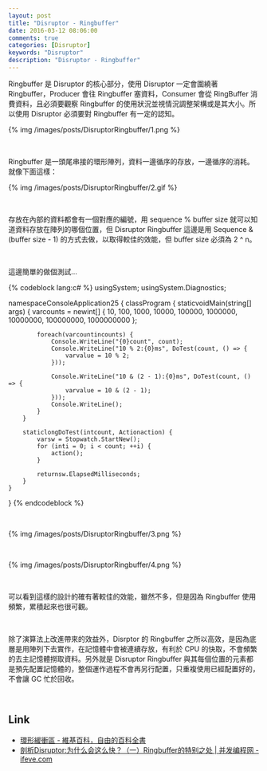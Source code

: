 ```yaml
---
layout: post
title: "Disruptor - Ringbuffer"
date: 2016-03-12 08:06:00
comments: true
categories: [Disruptor]
keywords: "Disruptor"
description: "Disruptor - Ringbuffer"
---
```


Ringbuffer 是 Disruptor 的核心部分，使用 Disruptor 一定會圍繞著 Ringbuffer，Producer 會往 Ringbuffer 塞資料，Consumer 會從 RingBuffer 消費資料，且必須要觀察 Ringbuffer 的使用狀況並視情況調整架構或是其大小。所以使用 Disruptor 必須要對 Ringbuffer 有一定的認知。  

<!-- More -->

{% img /images/posts/DisruptorRingbuffer/1.png %}

<br/>


Ringbuffer 是一頭尾串接的環形陣列，資料一邊循序的存放，一邊循序的消耗。就像下面這樣：  

{% img /images/posts/DisruptorRingbuffer/2.gif %}

<br/>


存放在內部的資料都會有一個對應的編號，用 sequence % buffer size 就可以知道資料存放在陣列的哪個位置，但 Disruptor Ringbuffer 這邊是用 Sequence & (buffer size - 1) 的方式去做，以取得較佳的效能，但 buffer size 必須為 2 ^ n。  

<br/>


這邊簡單的做個測試...  

{% codeblock lang:c# %}
usingSystem;
usingSystem.Diagnostics;

namespaceConsoleApplication25 {
    classProgram {
        staticvoidMain(string[] args) {
            varcounts = newint[] {
                10,
                100,
                1000,
                10000,
                100000,
                1000000,
                10000000,
                100000000,
                1000000000
            };

            foreach(varcountincounts) {
                Console.WriteLine("{0}count", count);
                Console.WriteLine("10 % 2:{0}ms", DoTest(count, () => {
                    varvalue = 10 % 2;
                }));

                Console.WriteLine("10 & (2 - 1):{0}ms", DoTest(count, () => {
                    varvalue = 10 & (2 - 1);
                }));
                Console.WriteLine();
            }
        }

        staticlongDoTest(intcount, Actionaction) {
            varsw = Stopwatch.StartNew();
            for (inti = 0; i < count; ++i) {
                action();
            }

            returnsw.ElapsedMilliseconds;
        }
    }
}
{% endcodeblock %}

<br/>


{% img /images/posts/DisruptorRingbuffer/3.png %}

<br/>


{% img /images/posts/DisruptorRingbuffer/4.png %}

<br/>


可以看到這樣的設計的確有著較佳的效能，雖然不多，但是因為 Ringbuffer 使用頻繁，累積起來也很可觀。  

<br/>


除了演算法上改進帶來的效益外，Disrptor 的 Ringbuffer 之所以高效，是因為底層是用陣列下去實作，在記憶體中會被連續存放，有利於 CPU 的快取，不會頻繁的去主記憶體撈取資料。另外就是 Disruptor Ringbuffer 與其每個位置的元素都是預先配置記憶體的，整個運作過程不會再另行配置，只重複使用已經配置好的，不會讓 GC 忙於回收。  

<br/>


Link
----
* [環形緩衝區 - 維基百科，自由的百科全書](https://zh.wikipedia.org/wiki/%E7%92%B0%E5%BD%A2%E7%B7%A9%E8%A1%9D%E5%8D%80)
* [剖析Disruptor:为什么会这么快？（一）Ringbuffer的特别之处 | 并发编程网 - ifeve.com](http://ifeve.com/dissecting-disruptor-whats-so-special/)
